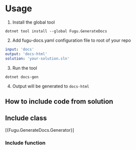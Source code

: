 Usage
=============================================================

1. Install the global tool

```
dotnet tool install --global Fugu.GenerateDocs
```

2. Add fugu-docs.yaml configuration file to root of your repo

```yaml
input: 'docs'
output: 'docs-html'
solution: 'your-solution.sln'
```

3. Run the tool

```
dotnet docs-gen
```

4. Output will be generated to `docs-html`


## How to include code from solution

## Include class

[{Fugu.GenerateDocs.Generator}]

### Include function
